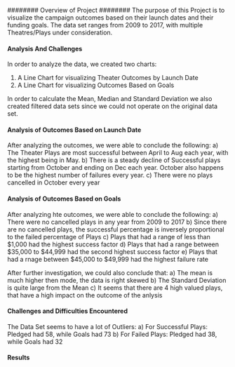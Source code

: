 ########    Overview of Project    ########
The purpose of this Project is to visualize the campaign outcomes based on their launch dates and their funding goals. The data set ranges from 2009 to 2017, with multiple Theatres/Plays under consideration. 


####    Analysis And Challenges    ####
In order to analyze the data, we created two charts:
1) A Line Chart for visualizing Theater Outcomes by Launch Date
2) A Line Chart for visualizing Outcomes Based on Goals

In order to calculate the Mean, Median and Standard Deviation we also created filtered data sets since we could not operate on the original data set. 


####    Analysis of Outcomes Based on Launch Date    ####
After analyzing the outcomes, we were able to  conclude the following:
a) The Theater Plays are most successful between April to Aug each year, with the highest being in May.
b) There is a steady decline of Successful plays starting from October and ending on Dec each year. October also happens to be the highest number of failures every year.
c) There were no plays cancelled in October every year


####    Analysis of Outcomes Based on Goals    ####
After analyzing hte outcomes, we were able to conclude the following: 
a) There were no cancelled plays in any year from 2009 to 2017
b) Since there are no cancelled plays, the successful percentage is inversely proportional to the failed percentage of Plays
c) Plays that had a range of less than $1,000 had the highest success factor
d) Plays that had a range between $35,000 to $44,999 had the second highest success factor
e) Plays that had a rnage between $45,000 to $49,999 had the highest failure rate

After further investigation, we could also conclude that:
a) The mean is much higher then mode, the data is right skewed
b) The Standard Deviation is quite large from the Mean
c) It seems that there are 4 high valued plays, that have a high impact on the outcome of the anlysis


####    Challenges and Difficulties Encountered    ####
The Data Set seems to have a lot of Outliers:
a) For Successful Plays: Pledged had 58, while Goals had 73
b) For Failed Plays: Pledged had 38, while Goals had 32


####    Results    ####
